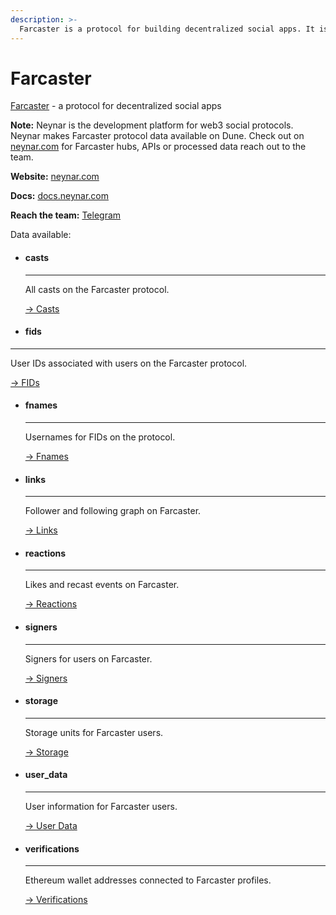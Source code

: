 ```yaml
---
description: >-
  Farcaster is a protocol for building decentralized social apps. It is a sufficiently decentralized protocol where users control their data, and developers can build apps permissionlessly on the network.
---
```


# Farcaster
[Farcaster](https://farcaster.xyz) - a protocol for decentralized social apps

**Note:** Neynar is the development platform for web3 social protocols. Neynar makes Farcaster protocol data available on Dune. Check out on [neynar.com](https://neynar.com) for Farcaster hubs, APIs or processed data reach out to the team.

**Website:** [neynar.com](https://neynar.com)

**Docs:** [docs.neynar.com](https://docs.neynar.com)

**Reach the team:** [Telegram](https://t.me/rishdoteth)


Data available:
<div class="grid cards" markdown>

-   #### casts

    ---

    All casts on the Farcaster protocol.

    [→ Casts](casts.md)

-   #### fids

  ---

  User IDs associated with users on the Farcaster protocol.

  [→ FIDs](fids.md)

-   #### fnames

    ---

    Usernames for FIDs on the protocol.

    [→ Fnames](fnames.md)

-   #### links

    ---

    Follower and following graph on Farcaster.

    [→ Links](links.md)

-   #### reactions 

    ---

    Likes and recast events on Farcaster.

    [→ Reactions](reactions.md)

-   #### signers

    ---

    Signers for users on Farcaster.

    [→ Signers](signers.md)

-   #### storage

    ---

    Storage units for Farcaster users.

    [→ Storage](storage.md)

-   #### user_data

    ---

    User information for Farcaster users.

    [→ User Data](user_data.md)

-   #### verifications

    ---

    Ethereum wallet addresses connected to Farcaster profiles.

    [→ Verifications](verifications.md)

</div>
